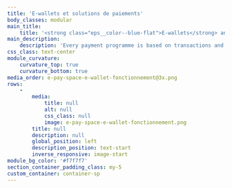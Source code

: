 ```yaml
---
title: 'E-wallets et solutions de paiements'
body_classes: modular
main_title:
    title: '<strong class="eps__color--blue-flat">E-wallets</strong> and payment solutions'
main_description:
    description: 'Every payment programme is based on transactions and cash flows. In order to further streamline these transfers and electronic exchanges, we can develop your fleet of nominative e-wallets backed by your payment solution. Each holder of an e-wallet will be assigned his “virtual IBAN”. They will be able to make inbound or outbound transfers anywhere and at any time. They will also be able to issue connected payment media such as prepaid cards and thus have access to their funds in real time.'
css_class: text-center
module_curvature:
    curvature_top: true
    curvature_bottom: true
media_order: e-pay-space-e-wallet-fonctionnement@3x.png
rows:
    -
        media:
            title: null
            alt: null
            css_class: null
            image: e-pay-space-e-wallet-fonctionnement.png
        title: null
        description: null
        global_position: left
        description_position: text-start
        inverse_responsive: image-start
module_bg_color: '#f7f7f7'
section_container_padding_class: my-5
custom_container: container-sp
---
```


